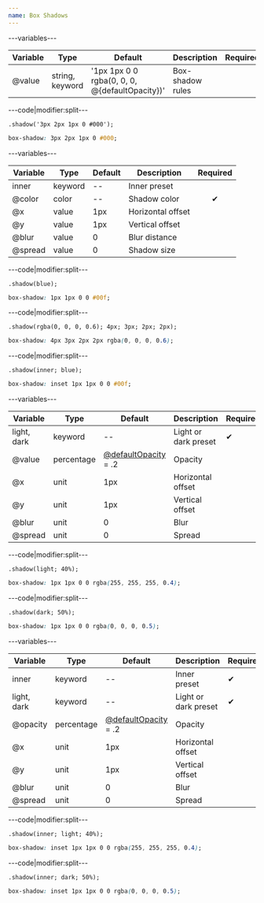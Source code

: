 ```yaml
---
name: Box Shadows
---
```


---variables---

| Variable | Type | Default | Description | Required |
| -- | -- | -- | -- | -- |
| @value | string, keyword | '1px 1px 0 0 rgba(0, 0, 0, @{defaultOpacity})' | Box-shadow rules ||

---code|modifier:split---

```less
.shadow('3px 2px 1px 0 #000');
```

```css
box-shadow: 3px 2px 1px 0 #000;
```

---variables---

| Variable | Type | Default | Description | Required |
| -- | -- | -- | -- | :------: |
| inner | keyword | -- | Inner preset ||
| @color | color | -- | Shadow color | ✔ |
| @x | value | 1px | Horizontal offset ||
| @y | value | 1px | Vertical offset ||
| @blur | value | 0 | Blur distance ||
| @spread | value | 0 | Shadow size ||

---code|modifier:split---

```less
.shadow(blue);
```

```css
box-shadow: 1px 1px 0 0 #00f;
```

---code|modifier:split---

```less
.shadow(rgba(0, 0, 0, 0.6); 4px; 3px; 2px; 2px);
```

```css
box-shadow: 4px 3px 2px 2px rgba(0, 0, 0, 0.6);
```

---code|modifier:split---

```less
.shadow(inner; blue);
```

```css
box-shadow: inset 1px 1px 0 0 #00f;
```

---variables---

| Variable | Type | Default | Description | Required |
| -- | -- | -- | -- | -- |
| light, dark | keyword | -- | Light or dark preset | ✔ |
| @value | percentage | [@defaultOpacity](/style/variables#miscellaneous) = .2 | Opacity ||
| @x | unit | 1px | Horizontal offset ||
| @y | unit | 1px | Vertical offset ||
| @blur | unit | 0 | Blur ||
| @spread | unit | 0 | Spread ||

---code|modifier:split---

```less
.shadow(light; 40%);
```

```css
box-shadow: 1px 1px 0 0 rgba(255, 255, 255, 0.4);
```

---code|modifier:split---

```less
.shadow(dark; 50%);
```

```css
box-shadow: 1px 1px 0 0 rgba(0, 0, 0, 0.5);
```

---variables---

| Variable | Type | Default | Description | Required |
| -- | -- | -- | -- | -- |
| inner | keyword | -- | Inner preset | ✔ |
| light, dark | keyword | -- | Light or dark preset | ✔ |
| @opacity | percentage | [@defaultOpacity](/style/variables#miscellaneous) = .2 | Opacity ||
| @x | unit | 1px | Horizontal offset ||
| @y | unit | 1px | Vertical offset ||
| @blur | unit | 0 | Blur ||
| @spread | unit | 0 | Spread ||

---code|modifier:split---

```less
.shadow(inner; light; 40%);
```

```css
box-shadow: inset 1px 1px 0 0 rgba(255, 255, 255, 0.4);
```

---code|modifier:split---

```less
.shadow(inner; dark; 50%);
```

```css
box-shadow: inset 1px 1px 0 0 rgba(0, 0, 0, 0.5);
```